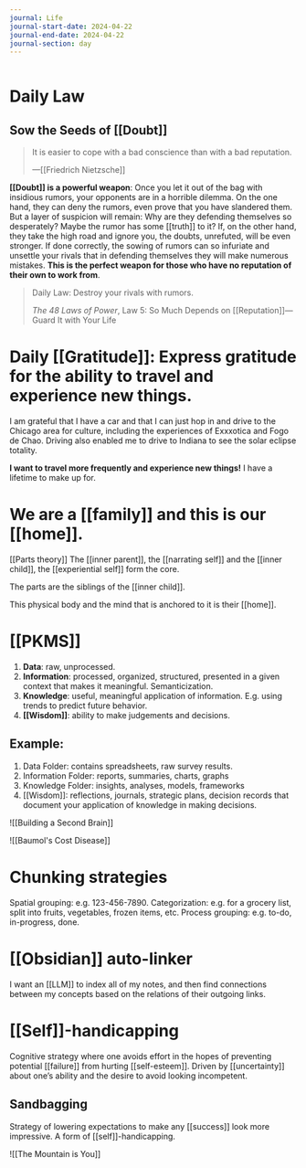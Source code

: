 ```yaml
---
journal: Life
journal-start-date: 2024-04-22
journal-end-date: 2024-04-22
journal-section: day
---
```


```calendar-nav
```

# Daily Law
## Sow the Seeds of [[Doubt]]

> It is easier to cope with a bad conscience than with a bad reputation.
> 
> —[[Friedrich Nietzsche]]

**[[Doubt]] is a powerful weapon**: Once you let it out of the bag with insidious rumors, your opponents are in a horrible dilemma. On the one hand, they can deny the rumors, even prove that you have slandered them. But a layer of suspicion will remain: Why are they defending themselves so desperately? Maybe the rumor has some [[truth]] to it? If, on the other hand, they take the high road and ignore you, the doubts, unrefuted, will be even stronger. If done correctly, the sowing of rumors can so infuriate and unsettle your rivals that in defending themselves they will make numerous mistakes. **This is the perfect weapon for those who have no reputation of their own to work from**.

> Daily Law: Destroy your rivals with rumors.
> 
> _The 48 Laws of Power_, Law 5: So Much Depends on [[Reputation]]—Guard It with Your Life

# Daily [[Gratitude]]: Express gratitude for the ability to travel and experience new things.

I am grateful that I have a car and that I can just hop in and drive to the Chicago area for culture, including the experiences of Exxxotica and Fogo de Chao. Driving also enabled me to drive to Indiana to see the solar eclipse totality. 

**I want to travel more frequently and experience new things!** I have a lifetime to make up for. 

# We are a [[family]] and this is our [[home]].
[[Parts theory]]
The [[inner parent]], the [[narrating self]] and the [[inner child]], the [[experiential self]] form the core. 

The parts are the siblings of the [[inner child]]. 

This physical body and the mind that is anchored to it is their [[home]].

# [[PKMS]]

1. **Data**: raw, unprocessed.
2. **Information**: processed, organized, structured, presented in a given context that makes it meaningful. Semanticization.
3. **Knowledge**: useful, meaningful application of information. E.g. using trends to predict future behavior.
4. **[[Wisdom]]**: ability to make judgements and decisions.

## Example:

1. Data Folder: contains spreadsheets, raw survey results.
2. Information Folder: reports, summaries, charts, graphs
3. Knowledge Folder: insights, analyses, models, frameworks
4. [[Wisdom]]: reflections, journals, strategic plans, decision records that document your application of knowledge in making decisions.

![[Building a Second Brain]]


![[Baumol's Cost Disease]]
# Chunking strategies
Spatial grouping: e.g. 123-456-7890.
Categorization: e.g. for a grocery list, split into fruits, vegetables, frozen items, etc.
Process grouping: e.g. to-do, in-progress, done.
# [[Obsidian]] auto-linker
I want an [[LLM]] to index all of my notes, and then find connections between my concepts based on the relations of their outgoing links.

# [[Self]]-handicapping
Cognitive strategy where one avoids effort in the hopes of preventing potential [[failure]] from hurting [[self-esteem]]. Driven by [[uncertainty]] about one’s ability and the desire to avoid looking incompetent.

## Sandbagging
Strategy of lowering expectations to make any [[success]] look more impressive. A form of [[self]]-handicapping.

![[The Mountain is You]]







